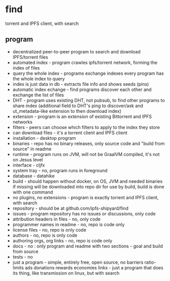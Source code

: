 # find
torrent and IPFS client, with search

## program

- decentralized peer-to-peer program to search and download IPFS/torrent files
- automated index - program crawles ipfs/torrent network, forming the index of files
- query the whole index - programs exchange indexes every program has the whole index to query
- index is just data in db - extracts file info and shows seeds (pins)
- automatic index echange - find programs discover each other and exchange the list of files
- DHT - program uses existing DHT, not pubsub, to find other programs to share index (additional field to DHT's ping to discover/ask and ut_metadata-like extension to then download index)
- extension - program is an extension of existing Bittorrent and IPFS networks
- filters - peers can choose which filters to apply to the index they store
- can download files - it's a torrent client and IPFS client
- installation - desktop program
- binaries - repo has no binary releases, only source code and "build from source" in readme
- runtime - program runs on JVM, will not be GraalVM compiled, it's not on Jesus level
- interface - cljfx
- system tray - no, program runs in foreground
- database - datahike
- build - should happen without docker, on OS, JVM and needed binaries if missing will be downloaded into repo dir for use by build, build is done with one command
- no plugins, no extensions - program is exactly torrent and IPFS client, with search
- repository - should be at github.com/ipfs-shipyard/find
- issues - program repository has no issues or discussions, only code
- attribution headers in files - no, only code
- programmer names in readme - no, repo is code only
- license files - no, repo is only code
- authors - no, repo is only code
- authoring orgs, org links - no, repo is code only
- docs - no : only program and readme with two sections - goal and build from source
- tests - no
- just a program - simple, entirely free, open source, no barriers ratio-limits ads donations rewards economies links - just a program that does its thing, like transmission on linux, but with search